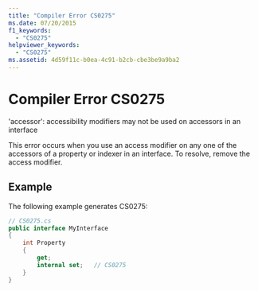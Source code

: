 ```yaml
---
title: "Compiler Error CS0275"
ms.date: 07/20/2015
f1_keywords: 
  - "CS0275"
helpviewer_keywords: 
  - "CS0275"
ms.assetid: 4d59f11c-b0ea-4c91-b2cb-cbe3be9a9ba2
---
```

# Compiler Error CS0275
'accessor': accessibility modifiers may not be used on accessors in an interface  
  
 This error occurs when you use an access modifier on any one of the accessors of a property or indexer in an interface. To resolve, remove the access modifier.  
  
## Example  
 The following example generates CS0275:  
  
```csharp  
// CS0275.cs  
public interface MyInterface  
{  
    int Property  
    {  
        get;  
        internal set;   // CS0275  
    }  
}  
```

